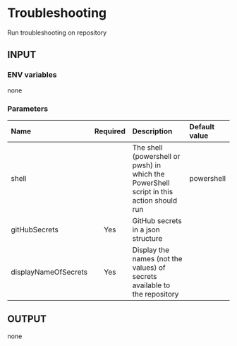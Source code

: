 # Troubleshooting

Run troubleshooting on repository

## INPUT

### ENV variables

none

### Parameters

| Name | Required | Description | Default value |
| :-- | :-: | :-- | :-- |
| shell | | The shell (powershell or pwsh) in which the PowerShell script in this action should run | powershell |
| gitHubSecrets | Yes | GitHub secrets in a json structure | |
| displayNameOfSecrets | Yes | Display the names (not the values) of secrets available to the repository | |

## OUTPUT

none
